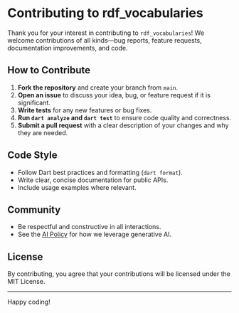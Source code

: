 # Contributing to rdf_vocabularies

Thank you for your interest in contributing to `rdf_vocabularies`! We welcome contributions of all kinds—bug reports, feature requests, documentation improvements, and code.

## How to Contribute

1. **Fork the repository** and create your branch from `main`.
2. **Open an issue** to discuss your idea, bug, or feature request if it is significant.
3. **Write tests** for any new features or bug fixes.
4. **Run `dart analyze` and `dart test`** to ensure code quality and correctness.
5. **Submit a pull request** with a clear description of your changes and why they are needed.

## Code Style
- Follow Dart best practices and formatting (`dart format`).
- Write clear, concise documentation for public APIs.
- Include usage examples where relevant.

## Community
- Be respectful and constructive in all interactions.
- See the [AI Policy](README.md#ai-policy) for how we leverage generative AI.

## License
By contributing, you agree that your contributions will be licensed under the MIT License.

---

Happy coding!
